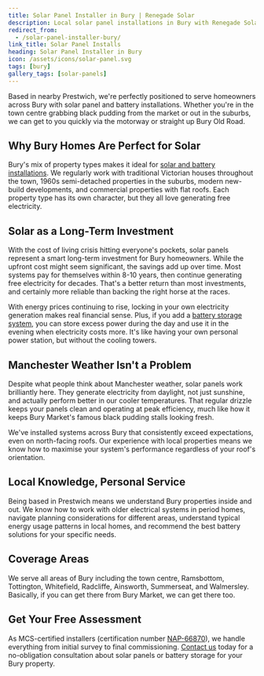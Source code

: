 ```yaml
---
title: Solar Panel Installer in Bury | Renegade Solar
description: Local solar panel installations in Bury with Renegade Solar. MCS certified specialists serving Bury from our Prestwich base.
redirect_from:
  - /solar-panel-installer-bury/
link_title: Solar Panel Installs
heading: Solar Panel Installer in Bury
icon: /assets/icons/solar-panel.svg
tags: [bury]
gallery_tags: [solar-panels]
---
```


Based in nearby Prestwich, we're perfectly positioned to serve homeowners across Bury with solar panel and battery installations. Whether you're in the town centre grabbing black pudding from the market or out in the suburbs, we can get to you quickly via the motorway or straight up Bury Old Road.

## Why Bury Homes Are Perfect for Solar

Bury's mix of property types makes it ideal for [solar and battery installations](/services/solar-and-battery-installations/). We regularly work with traditional Victorian houses throughout the town, 1960s semi-detached properties in the suburbs, modern new-build developments, and commercial properties with flat roofs. Each property type has its own character, but they all love generating free electricity.

## Solar as a Long-Term Investment

With the cost of living crisis hitting everyone's pockets, solar panels represent a smart long-term investment for Bury homeowners. While the upfront cost might seem significant, the savings add up over time. Most systems pay for themselves within 8-10 years, then continue generating free electricity for decades. That's a better return than most investments, and certainly more reliable than backing the right horse at the races.

With energy prices continuing to rise, locking in your own electricity generation makes real financial sense. Plus, if you add a [battery storage system](/services/home-battery-installations/), you can store excess power during the day and use it in the evening when electricity costs more. It's like having your own personal power station, but without the cooling towers.

## Manchester Weather Isn't a Problem

Despite what people think about Manchester weather, solar panels work brilliantly here. They generate electricity from daylight, not just sunshine, and actually perform better in our cooler temperatures. That regular drizzle keeps your panels clean and operating at peak efficiency, much like how it keeps Bury Market's famous black pudding stalls looking fresh.

We've installed systems across Bury that consistently exceed expectations, even on north-facing roofs. Our experience with local properties means we know how to maximise your system's performance regardless of your roof's orientation.

## Local Knowledge, Personal Service

Being based in Prestwich means we understand Bury properties inside and out. We know how to work with older electrical systems in period homes, navigate planning considerations for different areas, understand typical energy usage patterns in local homes, and recommend the best battery solutions for your specific needs.

## Coverage Areas

We serve all areas of Bury including the town centre, Ramsbottom, Tottington, Whitefield, Radcliffe, Ainsworth, Summerseat, and Walmersley. Basically, if you can get there from Bury Market, we can get there too.

## Get Your Free Assessment

As MCS-certified installers (certification number [NAP-66870](https://mcscertified.com/find-an-installer/)), we handle everything from initial survey to final commissioning. [Contact us](/contact/) today for a no-obligation consultation about solar panels or battery storage for your Bury property.
